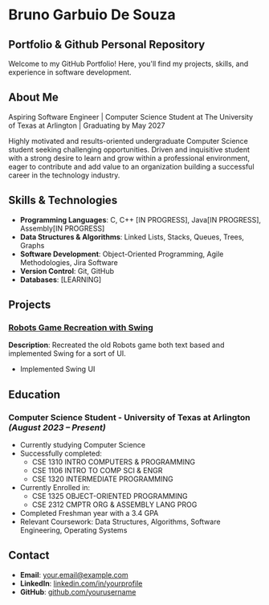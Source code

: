 # Bruno Garbuio De Souza

## Portfolio & Github Personal Repository

Welcome to my GitHub Portfolio! Here, you'll find my projects, skills, and experience in software development.

## About Me
Aspiring Software Engineer | Computer Science Student at The University of Texas at Arlington | Graduating by May 2027

Highly motivated and results-oriented undergraduate Computer Science student seeking challenging opportunities. Driven and inquisitive  student with a strong desire to learn and grow within a professional environment, eager to contribute and add value  to an organization building a successful career in the technology industry.


## Skills & Technologies
- **Programming Languages**: C, C++ [IN PROGRESS], Java[IN PROGRESS], Assembly[IN PROGRESS]
- **Data Structures & Algorithms**: Linked Lists, Stacks, Queues, Trees, Graphs
- **Software Development**: Object-Oriented Programming, Agile Methodologies, Jira Software
- **Version Control**: Git, GitHub
- **Databases**: [LEARNING]

## Projects
### [Robots Game Recreation with Swing](https://github.com/BrunoGDZZ/brunogdzz/tree/main/PersonalProjects2025/RobotsGame)
**Description**: Recreated the old Robots game both text based and implemented Swing for a sort of UI.  
- Implemented Swing UI  


## Education
### Computer Science Student - University of Texas at Arlington *(August 2023 – Present)*
- Currently studying Computer Science 
- Successfully completed:
  -   CSE 1310 INTRO COMPUTERS & PROGRAMMING
  -   CSE 1106 INTRO TO COMP SCI & ENGR
  -   CSE 1320 INTERMEDIATE PROGRAMMING 
- Currently Enrolled in:
  -   CSE 1325 OBJECT-ORIENTED PROGRAMMING
  -   CSE 2312 CMPTR ORG & ASSEMBLY LANG PROG 
- Completed Freshman year with a 3.4 GPA
- Relevant Coursework: Data Structures, Algorithms, Software Engineering, Operating Systems  



## Contact
- **Email**: your.email@example.com  
- **LinkedIn**: [linkedin.com/in/yourprofile](https://linkedin.com/in/yourprofile)  
- **GitHub**: [github.com/yourusername](https://github.com/yourusername)  
